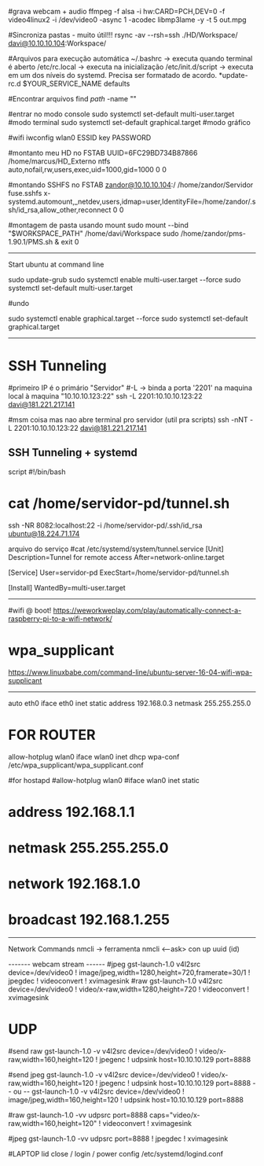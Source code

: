
#grava webcam + audio
ffmpeg -f alsa -i hw:CARD=PCH,DEV=0 -f video4linux2 -i /dev/video0 -async 1 -acodec libmp3lame -y  -t 5 out.mpg


#Sincroniza pastas - muito útil!!!
rsync -av --rsh=ssh ./HD/Workspace/ davi@10.10.10.104:Workspace/


#Arquivos para execução automática
~/.bashrc -> executa quando terminal é aberto
/etc/rc.local -> executa na inicialização
/etc/init.d/script -> executa em um dos níveis do systemd. Precisa ser formatado de acordo.
	*update-rc.d $YOUR_SERVICE_NAME defaults

#Encontrar arquivos
find $path$ -name ""

#entrar no modo console
sudo systemctl set-default multi-user.target #modo terminal
sudo systemctl set-default graphical.target #modo gráfico


#wifi
iwconfig wlan0 ESSID key PASSWORD

#montanto meu HD no FSTAB
UUID=6FC29BD734B87866 /home/marcus/HD_Externo ntfs auto,nofail,rw,users,exec,uid=1000,gid=1000 0 0

#montando SSHFS no FSTAB
zandor@10.10.10.104:/ /home/zandor/Servidor  fuse.sshfs x-systemd.automount,_netdev,users,idmap=user,IdentityFile=/home/zandor/.ssh/id_rsa,allow_other,reconnect 0 0

#montagem de pasta usando mount
sudo mount --bind "$WORKSPACE_PATH" /home/davi/Workspace
sudo /home/zandor/pms-1.90.1/PMS.sh &
exit 0

---------------------------------------------------------------------------
Start ubuntu at command line

sudo update-grub
sudo systemctl enable multi-user.target --force
sudo systemctl set-default multi-user.target

#undo


sudo systemctl enable graphical.target --force
sudo systemctl set-default graphical.target 

---------------------------------------------------------------------------


# SSH Tunneling
#primeiro IP é o primário "Servidor"
#-L -> binda a porta '2201' na maquina local à maquina "10.10.10.123:22"
ssh -L 2201:10.10.10.123:22 davi@181.221.217.141

#msm coisa mas nao abre terminal pro servidor (util pra scripts)
ssh -nNT -L 2201:10.10.10.123:22 davi@181.221.217.141 


## SSH Tunneling + systemd
script
#!/bin/bash
# cat /home/servidor-pd/tunnel.sh
ssh -NR 8082:localhost:22 -i /home/servidor-pd/.ssh/id_rsa ubuntu@18.224.71.174


arquivo do serviço
#cat /etc/systemd/system/tunnel.service
[Unit]
Description=Tunnel for remote access
After=network-online.target

[Service]
User=servidor-pd
ExecStart=/home/servidor-pd/tunnel.sh

[Install]
WantedBy=multi-user.target

------------------------------------------------------------------------

#wifi @ boot!
https://weworkweplay.com/play/automatically-connect-a-raspberry-pi-to-a-wifi-network/

# wpa_supplicant
 https://www.linuxbabe.com/command-line/ubuntu-server-16-04-wifi-wpa-supplicant


--------------

auto eth0
iface eth0 inet static
	address 192.168.0.3
	netmask 255.255.255.0

# FOR ROUTER
allow-hotplug wlan0
iface wlan0 inet dhcp
wpa-conf /etc/wpa_supplicant/wpa_supplicant.conf


#for hostapd
#allow-hotplug wlan0
#iface wlan0 inet static
#	address 192.168.1.1
#	netmask 255.255.255.0
#	network 192.168.1.0
#	broadcast 192.168.1.255


------------------

Network Commands
nmcli -> ferramenta
nmcli <--ask> con up uuid (id) 


------- webcam stream ------
#jpeg
gst-launch-1.0 v4l2src device=/dev/video0 ! image/jpeg,width=1280,height=720,framerate=30/1 ! jpegdec ! videoconvert ! xvimagesink
#raw
gst-launch-1.0 v4l2src device=/dev/video0 ! video/x-raw,width=1280,height=720 ! videoconvert ! xvimagesink

# UDP

#send raw 
gst-launch-1.0 -v v4l2src device=/dev/video0 ! video/x-raw,width=160,height=120 ! jpegenc ! udpsink host=10.10.10.129 port=8888


#send jpeg
gst-launch-1.0 -v v4l2src device=/dev/video0 ! video/x-raw,width=160,height=120 ! jpegenc ! udpsink host=10.10.10.129 port=8888
-- ou --
gst-launch-1.0 -v v4l2src device=/dev/video0 ! image/jpeg,width=160,height=120 ! udpsink host=10.10.10.129 port=8888

#raw
gst-launch-1.0 -vv udpsrc port=8888 caps="video/x-raw,width=160,height=120"  ! videoconvert ! xvimagesink

#jpeg
gst-launch-1.0 -vv udpsrc port=8888 ! jpegdec  ! xvimagesink

#LAPTOP lid close / login / power config
/etc/systemd/logind.conf
